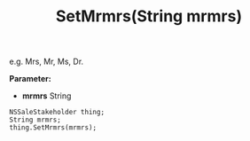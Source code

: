 ﻿---
uid: crmscript_ref_NSSaleStakeholder_SetMrmrs
title: SetMrmrs(String mrmrs)
intellisense: NSSaleStakeholder.SetMrmrs
keywords: NSSaleStakeholder, GetMrmrs
so.topic: reference
---

e.g. Mrs, Mr, Ms, Dr.

**Parameter:** 
 - **mrmrs** String

```crmscript
NSSaleStakeholder thing;
String mrmrs;
thing.SetMrmrs(mrmrs);
```

